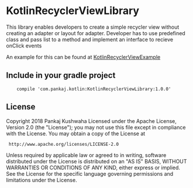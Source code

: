 # KotlinRecyclerViewLibrary
This library enables developers to create a simple recycler view without creating an adapter or layout for adapter.
Developer has to use predefined class and pass list to a method and implement an interface to recieve onClick events

An example for this can be found at [KotlinRecyclerViewExample](https://github.com/pankaj4288/KotlinRecyclerViewExample)

## Include in your gradle project
```
	compile 'com.pankaj.kotlin:KotlinRecyclerViewLibrary:1.0.0'
```

## License
Copyright 2018 Pankaj Kushwaha
Licensed under the Apache License, Version 2.0 (the "License");
you may not use this file except in compliance with the License.
You may obtain a copy of the License at

     http://www.apache.org/licenses/LICENSE-2.0

Unless required by applicable law or agreed to in writing, software
distributed under the License is distributed on an "AS IS" BASIS,
WITHOUT WARRANTIES OR CONDITIONS OF ANY KIND, either express or implied.
See the License for the specific language governing permissions and
limitations under the License.
